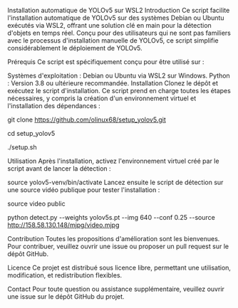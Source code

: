 Installation automatique de YOLOv5 sur WSL2
Introduction
Ce script facilite l'installation automatique de YOLOv5 sur des systèmes Debian ou Ubuntu exécutés via WSL2, offrant une solution clé en main pour la détection d'objets en temps réel. Conçu pour des utilisateurs qui ne sont pas familiers avec le processus d'installation manuelle de YOLOv5, ce script simplifie considérablement le déploiement de YOLOv5.

Prérequis
Ce script est spécifiquement conçu pour être utilisé sur :

Systèmes d'exploitation : Debian ou Ubuntu via WSL2 sur Windows.
Python : Version 3.8 ou ultérieure recommandée.
Installation
Clonez le dépôt et exécutez le script d'installation. Ce script prend en charge toutes les étapes nécessaires, y compris la création d'un environnement virtuel et l'installation des dépendances :


git clone https://github.com/olinux68/setup_yolov5.git

cd setup_yolov5

./setup.sh

Utilisation
Après l'installation, activez l'environnement virtuel créé par le script avant de lancer la détection :

source yolov5-venv/bin/activate
Lancez ensuite le script de détection sur une source vidéo publique pour tester l'installation :

source video public

python detect.py --weights yolov5s.pt --img 640 --conf 0.25 --source http://158.58.130.148/mjpg/video.mjpg



Contribution
Toutes les propositions d'amélioration sont les bienvenues. Pour contribuer, veuillez ouvrir une issue ou proposer un pull request sur le dépôt GitHub.

Licence
Ce projet est distribué sous licence libre, permettant une utilisation, modification, et redistribution flexibles.

Contact
Pour toute question ou assistance supplémentaire, veuillez ouvrir une issue sur le dépôt GitHub du projet.
